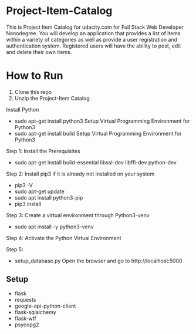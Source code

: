 # Project-Item-Catalog

This is Project Item Catalog for udacity.com for Full Stack Web Developer Nanodegree. 
You will develop an application that provides a list of items within a variety of categories as well as provide a user registration and authentication system. Registered users will have the ability to post, edit and delete their own items.


 # How to Run

1. Clone this repo
2. Unzip the Project-Item Catalog 

Install Python 
- sudo apt-get install python3
Setup Virtual Programming Environment for Python3
- sudo apt-get install build
Setup Virtual Programming Environment for Python3

Step 1: Install the Prerequisites
- sudo apt-get install build-essential libssl-dev libffi-dev python-dev

Step 2: Install pip3 if it is already not installed on your system
- pip3 -V
- sudo apt-get update
- sudo apt install python3-pip
- pip3 install

Step 3: Create a virtual environment through Python3-venv
- sudo apt install -y python3-venv

Step 4: Activate the Python Virtual Environment

Step 5: 
- setup_database.py
Open the browser and go to http://localhost:5000

## Setup 
- flask 
- requests
- google-api-python-client
- flask-sqlalchemy
- flask-wtf
- psycopg2



